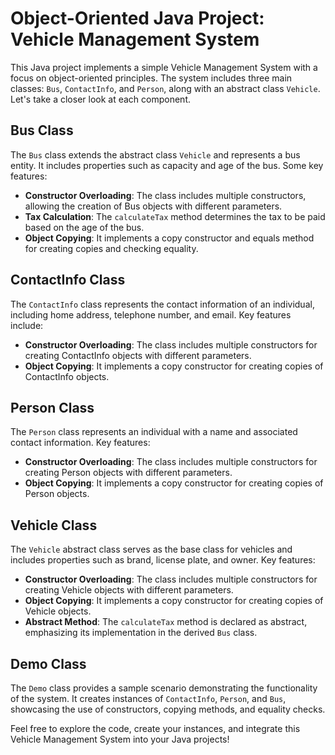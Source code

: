 # Object-Oriented Java Project: Vehicle Management System

This Java project implements a simple Vehicle Management System with a focus on object-oriented principles. The system includes three main classes: `Bus`, `ContactInfo`, and `Person`, along with an abstract class `Vehicle`. Let's take a closer look at each component.

## Bus Class

The `Bus` class extends the abstract class `Vehicle` and represents a bus entity. It includes properties such as capacity and age of the bus. Some key features:

- **Constructor Overloading**: The class includes multiple constructors, allowing the creation of Bus objects with different parameters.
- **Tax Calculation**: The `calculateTax` method determines the tax to be paid based on the age of the bus.
- **Object Copying**: It implements a copy constructor and equals method for creating copies and checking equality.

## ContactInfo Class

The `ContactInfo` class represents the contact information of an individual, including home address, telephone number, and email. Key features include:

- **Constructor Overloading**: The class includes multiple constructors for creating ContactInfo objects with different parameters.
- **Object Copying**: It implements a copy constructor for creating copies of ContactInfo objects.

## Person Class

The `Person` class represents an individual with a name and associated contact information. Key features:

- **Constructor Overloading**: The class includes multiple constructors for creating Person objects with different parameters.
- **Object Copying**: It implements a copy constructor for creating copies of Person objects.

## Vehicle Class

The `Vehicle` abstract class serves as the base class for vehicles and includes properties such as brand, license plate, and owner. Key features:

- **Constructor Overloading**: The class includes multiple constructors for creating Vehicle objects with different parameters.
- **Object Copying**: It implements a copy constructor for creating copies of Vehicle objects.
- **Abstract Method**: The `calculateTax` method is declared as abstract, emphasizing its implementation in the derived `Bus` class.

## Demo Class

The `Demo` class provides a sample scenario demonstrating the functionality of the system. It creates instances of `ContactInfo`, `Person`, and `Bus`, showcasing the use of constructors, copying methods, and equality checks.

Feel free to explore the code, create your instances, and integrate this Vehicle Management System into your Java projects!
